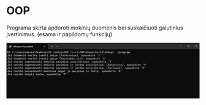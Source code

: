 
# OOP

Programa skirta apdoroti mokinių duomenis bei suskaičiuoti galutinius įvertinimus. (esama ir papildomų funkcijų)

![Menu example](https://github.com/Matt-Vasia/OOP/blob/v1.0/menu.png?raw=true)
